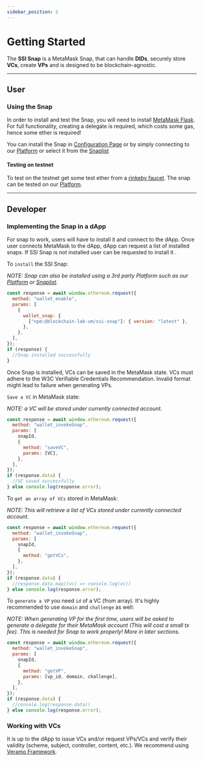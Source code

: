 ```yaml
---
sidebar_position: 2
---
```


# Getting Started

The **SSI Snap** is a MetaMask Snap, that can handle **DIDs**, securely store **VCs**, create **VPs** and is designed to be blockchain-agnostic.

---

## User

### Using the Snap

In order to install and test the Snap, you will need to install [MetaMask Flask](https://metamask.io/flask/). For full functionality, creating a delegate is required, which costs some gas, hence some ether is required!

You can install the Snap in [Configuration Page](config) or by simply connecting to our [Platform](https://blockchain-lab-um.github.io/course-dapp/) or select it from the [Snaplist](https://snaplist.org/)

#### Testing on testnet

To test on the testnet get some test ether from a [rinkeby faucet](https://faucets.chain.link/rinkeby). The snap can be tested on our [Platform](https://blockchain-lab-um.github.io/course-dapp/).

---

## Developer

### Implementing the Snap in a dApp

For snap to work, users will have to install it and connect to the dApp. Once user connects MetaMask to the dApp, dApp can request a list of installed snaps. If SSI Snap is not installed user can be requested to install it .

To `install` the SSI Snap:

_NOTE:_ _Snap can also be installed using a 3rd party Platform such as our [Platform](https://blockchain-lab-um.github.io/course-dapp/) or [Snaplist](https://snaplist.org/)._

```js
const response = await window.ethereum.request({
  method: "wallet_enable",
  params: [
    {
      wallet_snap: {
        ["npm:@blockchain-lab-um/ssi-snap"]: { version: "latest" },
      },
    },
  ],
});
if (response) {
  //Snap installed successfully
}
```

Once Snap is installed, VCs can be saved in the MetaMask state. VCs must adhere to the W3C Verifiable Credentials Recommendation. Invalid format might lead to failure when generating VPs.

`Save a VC` in MetaMask state:

_NOTE:_ _a VC will be stored under currently connected account._

```js
const response = await window.ethereum.request({
  method: "wallet_invokeSnap",
  params: [
    snapId,
    {
      method: "saveVC",
      params: [VC],
    },
  ],
});
if (response.data) {
  //VC saved successfully
} else console.log(response.error);
```

To `get an array of VCs` stored in MetaMask:

_NOTE:_ _This will retrieve a list of VCs stored under currently connected account._

```js
const response = await window.ethereum.request({
  method: "wallet_invokeSnap",
  params: [
    snapId,
    {
      method: "getVCs",
    },
  ],
});
if (response.data) {
  //response.data.map((vc) => console.log(vc))
} else console.log(response.error);
```

To `generate a VP` you need `id` of a VC (from array). It's highly recommended to use `domain` and `challenge` as well:

_NOTE:_ _When generating VP for the first time, users will be asked to generate a delegate for their MetaMask account (This will cost a small tx fee). This is needed for Snap to work properly! More in later sections._

```js
const response = await window.ethereum.request({
  method: "wallet_invokeSnap",
  params: [
    snapId,
    {
      method: "getVP",
      params: [vp_id, domain, challenge],
    },
  ],
});
if (response.data) {
  //console.log(response.data))
} else console.log(response.error);
```

### Working with VCs

It is up to the dApp to issue VCs and/or request VPs/VCs and verify their validity (scheme, subject, controller, content, etc.). We recommend using [Veramo Framework](https://veramo.io/).
